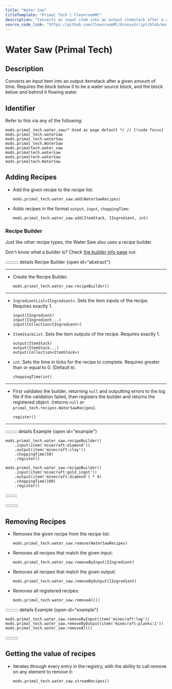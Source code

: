 ```yaml
---
title: "Water Saw"
titleTemplate: "Primal Tech | CleanroomMC"
description: "Converts an input item into an output itemstack after a given amount of time. Requires the block below it to be a water source block, and the block below and behind it flowing water."
source_code_link: "https://github.com/CleanroomMC/GroovyScript/blob/master/src/main/java/com/cleanroommc/groovyscript/compat/mods/primaltech/WaterSaw.java"
---
```


# Water Saw (Primal Tech)

## Description

Converts an input item into an output itemstack after a given amount of time. Requires the block below it to be a water source block, and the block below and behind it flowing water.

## Identifier

Refer to this via any of the following:

```groovy:no-line-numbers {1}
mods.primal_tech.water_saw/* Used as page default */ // [!code focus]
mods.primal_tech.watersaw
mods.primal_tech.waterSaw
mods.primal_tech.WaterSaw
mods.primaltech.water_saw
mods.primaltech.watersaw
mods.primaltech.waterSaw
mods.primaltech.WaterSaw
```


## Adding Recipes

- Add the given recipe to the recipe list:

    ```groovy:no-line-numbers
    mods.primal_tech.water_saw.add(WaterSawRecipes)
    ```

- Adds recipes in the format `output`, `input`, `choppingTime`:

    ```groovy:no-line-numbers
    mods.primal_tech.water_saw.add(ItemStack, IIngredient, int)
    ```


### Recipe Builder

Just like other recipe types, the Water Saw also uses a recipe builder.

Don't know what a builder is? Check [the builder info page](../../getting_started/builder.md) out.

:::::::::: details Recipe Builder {open id="abstract"}

---

- Create the Recipe Builder.

    ```groovy:no-line-numbers
    mods.primal_tech.water_saw.recipeBuilder()
    ```

---

- `IngredientList<IIngredient>`. Sets the item inputs of the recipe. Requires exactly 1.

    ```groovy:no-line-numbers
    input(IIngredient)
    input(IIngredient...)
    input(Collection<IIngredient>)
    ```

- `ItemStackList`. Sets the item outputs of the recipe. Requires exactly 1.

    ```groovy:no-line-numbers
    output(ItemStack)
    output(ItemStack...)
    output(Collection<ItemStack>)
    ```

- `int`. Sets the time in ticks for the recipe to complete. Requires greater than or equal to 0. (Default `0`).

    ```groovy:no-line-numbers
    choppingTime(int)
    ```

---

- First validates the builder, returning `null` and outputting errors to the log file if the validation failed, then registers the builder and returns the registered object. (returns `null` or `primal_tech.recipes.WaterSawRecipes`).

    ```groovy:no-line-numbers
    register()
    ```

---

::::::::: details Example {open id="example"}
```groovy:no-line-numbers
mods.primal_tech.water_saw.recipeBuilder()
    .input(item('minecraft:diamond'))
    .output(item('minecraft:clay'))
    .choppingTime(50)
    .register()

mods.primal_tech.water_saw.recipeBuilder()
    .input(item('minecraft:gold_ingot'))
    .output(item('minecraft:diamond') * 4)
    .choppingTime(100)
    .register()
```

:::::::::

::::::::::

## Removing Recipes

- Removes the given recipe from the recipe list:

    ```groovy:no-line-numbers
    mods.primal_tech.water_saw.remove(WaterSawRecipes)
    ```

- Removes all recipes that match the given input:

    ```groovy:no-line-numbers
    mods.primal_tech.water_saw.removeByInput(IIngredient)
    ```

- Removes all recipes that match the given output:

    ```groovy:no-line-numbers
    mods.primal_tech.water_saw.removeByOutput(IIngredient)
    ```

- Removes all registered recipes:

    ```groovy:no-line-numbers
    mods.primal_tech.water_saw.removeAll()
    ```

:::::::::: details Example {open id="example"}
```groovy:no-line-numbers
mods.primal_tech.water_saw.removeByInput(item('minecraft:log'))
mods.primal_tech.water_saw.removeByOutput(item('minecraft:planks:1'))
mods.primal_tech.water_saw.removeAll()
```

::::::::::

## Getting the value of recipes

- Iterates through every entry in the registry, with the ability to call remove on any element to remove it:

    ```groovy:no-line-numbers
    mods.primal_tech.water_saw.streamRecipes()
    ```
